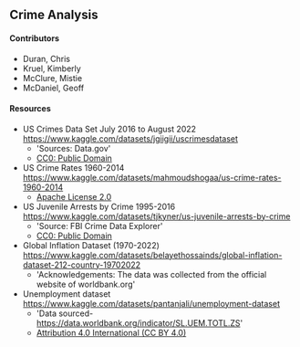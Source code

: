 ## Crime Analysis

#### Contributors

- Duran, Chris
- Kruel, Kimberly
- McClure, Mistie
- McDaniel, Geoff

#### Resources

- US Crimes Data Set July 2016 to August 2022 https://www.kaggle.com/datasets/jgiigii/uscrimesdataset
  - 'Sources: Data.gov'
  - [CC0: Public Domain](https://creativecommons.org/publicdomain/zero/1.0/)
- US Crime Rates 1960-2014 https://www.kaggle.com/datasets/mahmoudshogaa/us-crime-rates-1960-2014
  - [Apache License 2.0](https://www.apache.org/licenses/LICENSE-2.0)
- US Juvenile Arrests by Crime 1995-2016 https://www.kaggle.com/datasets/tjkyner/us-juvenile-arrests-by-crime
  - 'Source: FBI Crime Data Explorer'
  - [CC0: Public Domain](https://creativecommons.org/publicdomain/zero/1.0/)
- Global Inflation Dataset (1970-2022) https://www.kaggle.com/datasets/belayethossainds/global-inflation-dataset-212-country-19702022
  - 'Acknowledgements: The data was collected from the official website of worldbank.org'
- Unemployment dataset https://www.kaggle.com/datasets/pantanjali/unemployment-dataset
  - 'Data sourced- https://data.worldbank.org/indicator/SL.UEM.TOTL.ZS'
  - [Attribution 4.0 International (CC BY 4.0)](https://creativecommons.org/licenses/by/4.0/)
